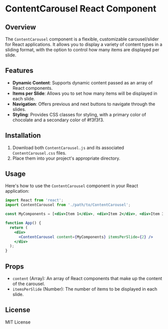 # ContentCarousel React Component

## Overview

The `ContentCarousel` component is a flexible, customizable carousel/slider for React applications. It allows you to display a variety of content types in a sliding format, with the option to control how many items are displayed per slide.

## Features

- **Dynamic Content**: Supports dynamic content passed as an array of React components.
- **Items per Slide**: Allows you to set how many items will be displayed in each slide.
- **Navigation**: Offers previous and next buttons to navigate through the slides.
- **Styling**: Provides CSS classes for styling, with a primary color of chocolate and a secondary color of #f3f3f3.

## Installation

1. Download both `ContentCarousel.js` and its associated `ContentCarousel.css` files.
2. Place them into your project's appropriate directory.

## Usage

Here's how to use the `ContentCarousel` component in your React application:

```jsx
import React from 'react';
import ContentCarousel from './path/to/ContentCarousel';

const MyComponents = [<div>Item 1</div>, <div>Item 2</div>, <div>Item 3</div>];

function App() {
  return (
    <div>
      <ContentCarousel content={MyComponents} itemsPerSlide={2} />
    </div>
  );
}
```

## Props

- `content` (Array): An array of React components that make up the content of the carousel.
- `itemsPerSlide` (Number): The number of items to be displayed in each slide.

## License

MIT License
